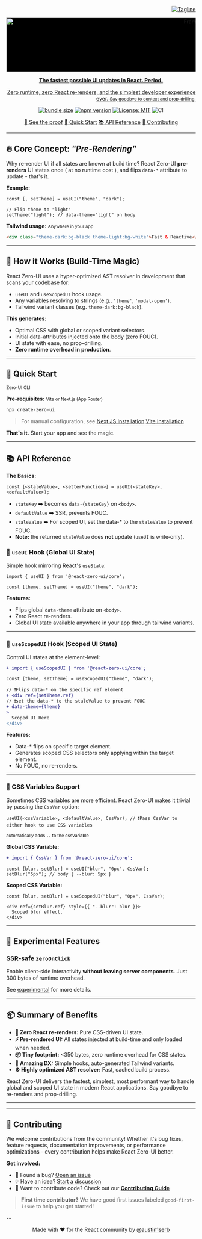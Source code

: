 <a align="end" href="https://zero-ui.dev">
	
![Tagline](https://img.shields.io/badge/The_ZERO_re--render_UI_state_library-%235500AD?style=flat&label=)

</p>

<p align="center" style="display:flex; align-items:center;background-color: #000;">
 <img width="1000" height="144" alt="Frame 342" src="https://github.com/user-attachments/assets/4cf299a0-6d7f-4dd5-9b0c-2727a92e3b29" />

</p>

 
<div align="center">
 <strong>The fastest possible UI updates in React. Period.</strong>

Zero runtime, zero React re-renders, and the simplest developer experience ever. <small>Say goodbye to context and prop-drilling.</small>

<a href="https://bundlephobia.com/package/@react-zero-ui/core@0.2.6" target="_blank" rel="noopener noreferrer"><img src="https://badgen.net/bundlephobia/minzip/@react-zero-ui/core@0.2.6" alt="bundle size" /></a> <a href="https://www.npmjs.com/package/@austinserb/react-zero-ui" target="_blank" rel="noopener noreferrer"><img src="https://img.shields.io/npm/v/@react-zero-ui/core" alt="npm version" /></a> <a href="https://opensource.org/licenses/MIT" target="_blank" rel="noopener noreferrer"><img src="https://img.shields.io/badge/License-MIT-yellow.svg" alt="License: MIT" /></a> ![CI](https://github.com/react-zero-ui/core/actions/workflows/ci.yml/badge.svg?branch=main)


[📖 See the proof](/docs/demo)  [🚀 Quick Start](#-quick-start)  [📚 API Reference](#-api-reference)  [🤝 Contributing](#-contributing)

</div>

---

## 🔥 Core Concept: *"Pre-Rendering"*

Why re-render UI if all states are known at build time? React Zero-UI **pre-renders** UI states once ( at no runtime cost ), and flips `data-*` attribute to update - that's it.

**Example:** 

```tsx
const [, setTheme] = useUI("theme", "dark");

// Flip theme to "light"
setTheme("light"); // data-theme="light" on body
```

**Tailwind usage:** <small>Anywhere in your app</small>

```html
<div class="theme-dark:bg-black theme-light:bg-white">Fast & Reactive</div>
```

---

## 🚀 How it Works (Build-Time Magic)

React Zero-UI uses a hyper-optimized AST resolver in development that scans your codebase for:

* `useUI` and `useScopedUI` hook usage.
* Any variables resolving to strings (e.g., `'theme'`, `'modal-open'`).
* Tailwind variant classes (e.g. `theme-dark:bg-black`).

**This generates:**

* Optimal CSS with global or scoped variant selectors.
* Initial data-attributes injected onto the body (zero FOUC).
* UI state with ease, no prop-drilling.
* **Zero runtime overhead in production**.


---

## 🚀 Quick Start
<small>Zero-UI CLI</small>

**Pre-requisites:** <small>Vite or Next.js (App Router)</small>

```bash
npx create-zero-ui
```

> For manual configuration, see [Next JS Installation](/docs/installation-next.md)
> 				[Vite Installation](/docs/installation-vite.md)

**That's it.** Start your app and see the magic.

---

## 📚 API Reference

**The Basics:**

```tsx
const [<staleValue>, <setterFunction>] = useUI(<stateKey>, <defaultValue>);
```

- `stateKey` ➡️  becomes `data-{stateKey}` on `<body>`.
- `defaultValue` ➡️  SSR, prevents FOUC.
- `staleValue` ➡️  For scoped UI, set the data-* to the `staleValue` to prevent FOUC.
- **Note:** the returned `staleValue` does **not** update (`useUI` is write‑only).






### 🔨 `useUI` Hook (Global UI State)

Simple hook mirroring React's `useState`:

```tsx
import { useUI } from '@react-zero-ui/core';

const [theme, setTheme] = useUI("theme", "dark");
```

**Features:**
* Flips global `data-theme` attribute on `<body>`.
* Zero React re-renders.
* Global UI state available anywhere in your app through tailwind variants.

---

### 🎯 `useScopedUI` Hook (Scoped UI State)

Control UI states at the element-level:

```diff
+ import { useScopedUI } from '@react-zero-ui/core';

const [theme, setTheme] = useScopedUI("theme", "dark");

// ❗️Flips data-* on the specific ref element
+ <div ref={setTheme.ref} 
// ❗️set the data-* to the staleValue to prevent FOUC
+ data-theme={theme}
>
  Scoped UI Here
</div>
```

**Features:**
* Data-* flips on specific target element.
* Generates scoped CSS selectors only applying within the target element.
* No FOUC, no re-renders.

---

### 🌈 CSS Variables Support

Sometimes CSS variables are more efficient. React Zero-UI makes it trivial by passing the `CssVar` option:

```tsx
useUI(<cssVariable>, <defaultValue>, CssVar); // ❗️Pass CssVar to either hook to use CSS variables
```
<small>automatically adds `--` to the cssVariable</small>

**Global CSS Variable:**
```diff
+ import { CssVar } from '@react-zero-ui/core';
```

```tsx
const [blur, setBlur] = useUI("blur", "0px", CssVar);
setBlur("5px"); // body { --blur: 5px }
```

**Scoped CSS Variable:**
```tsx
const [blur, setBlur] = useScopedUI("blur", "0px", CssVar);

<div ref={setBlur.ref} style={{ "--blur": blur }}>
  Scoped blur effect.
</div>
```



---

## 🧪 Experimental Features

### SSR-safe `zeroOnClick`

Enable client-side interactivity **without leaving server components**.
Just 300 bytes of runtime overhead.

See [experimental](./docs/assets/experimental.md) for more details.

---

## 📦 Summary of Benefits

* **🚀 Zero React re-renders:** Pure CSS-driven UI state.
* **⚡️ Pre-rendered UI:** All states injected at build-time and only loaded when needed.
* **📦 Tiny footprint:** <350 bytes, zero runtime overhead for CSS states.
* **💫 Amazing DX:** Simple hooks, auto-generated Tailwind variants.
* **⚙️ Highly optimized AST resolver:** Fast, cached build process.

React Zero-UI delivers the fastest, simplest, most performant way to handle global and scoped UI state in modern React applications. Say goodbye to re-renders and prop-drilling.

---

---

## 🤝 Contributing

We welcome contributions from the community! Whether it's bug fixes, feature requests, documentation improvements, or performance optimizations - every contribution helps make React Zero-UI better.

**Get involved:**
- 🐛 Found a bug? [Open an issue](https://github.com/react-zero-ui/core/issues)
- 💡 Have an idea? [Start a discussion](https://github.com/react-zero-ui/core/discussions)
- 🔧 Want to contribute code? Check out our [**Contributing Guide**](/docs/CONTRIBUTING.md)

> **First time contributor?** We have good first issues labeled `good-first-issue` to help you get started!

--

<div align="center">

Made with ❤️ for the React community by [@austin1serb](https://github.com/austin1serb)

</div>